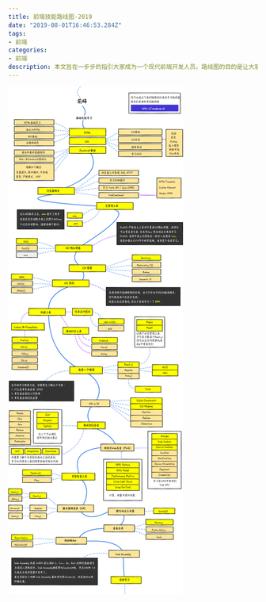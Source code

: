 ```yaml
---
title: 前端技能路线图-2019
date: "2019-08-01T16:46:53.284Z"
tags:
- 前端
categories:
- 前端
description: 本文旨在一步步的指引大家成为一个现代前端开发人员。路线图的目的是让大家对前端技能有宏观的了解，在大家对接下来要学习的内容感到困惑时提供方向，而不是鼓励大家选择时髦的东西，大家会逐渐理解为什么一种工具比另一种工具更适合某些情况，一定要记住，时髦从来都不是工作的关键。
---
```


![前端技能路线图](前端技能路线图.png)

